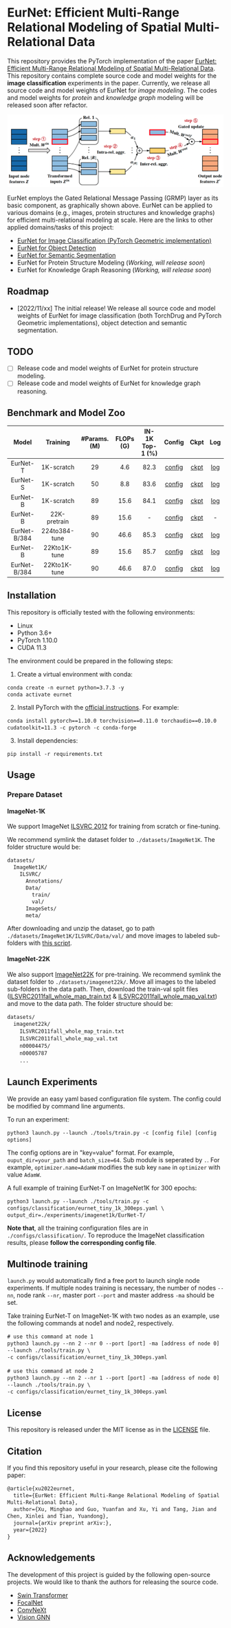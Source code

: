 # EurNet: Efficient Multi-Range Relational Modeling of Spatial Multi-Relational Data

This repository provides the PyTorch implementation of the paper [EurNet: Efficient Multi-Range Relational Modeling of Spatial Multi-Relational Data]().
This repository contains complete source code and model weights for the **image classification** experiments in the paper. 
Currently, we release all source code and model weights of EurNet for *image modeling*. 
The codes and model weights for *protein* and *knowledge graph* modeling will be released soon after refactor.

<p align="center">
  <img src="resources/eurnet.png"/> 
</p>

EurNet employs the Gated Relational Message Passing (GRMP) layer as its basic component, as graphically shown above.
EurNet can be applied to various domains (e.g., images, protein structures and knowledge graphs) for efficient multi-relational modeling at scale.
Here are the links to other applied domains/tasks of this project:
- [EurNet for Image Classification (PyTorch Geometric implementation)](https://github.com/hirl-team/EurNet-Image/tree/pyg-cls)
- [EurNet for Object Detection](https://github.com/hirl-team/EurNet-Image/tree/det)
- [EurNet for Semantic Segmentation](https://github.com/hirl-team/EurNet-Image/tree/seg)
- EurNet for Protein Structure Modeling (*Working, will release soon*)
- EurNet for Knowledge Graph Reasoning (*Working, will release soon*)

## Roadmap
- [2022/11/xx] The initial release! We release all source code and model weights of EurNet for image classification (both TorchDrug and PyTorch Geometric implementations), object detection and semantic segmentation. 

## TODO
- [ ] Release code and model weights of EurNet for protein structure modeling.
- [ ] Release code and model weights of EurNet for knowledge graph reasoning. 

## Benchmark and Model Zoo

|    Model     |   Training    | #Params. (M) | FLOPs (G) | IN-1K Top-1 (%) |                                                         Config                                                         |   Ckpt   |   Log   |
|:------------:|:-------------:|:------------:|:------:|:---------------:|:----------------------------------------------------------------------------------------------------------------------:|:--------:|:-------:|
|   EurNet-T   |  1K-scratch   | 29 | 4.6 |      82.3       |    [config](https://github.com/hirl-team/EurNet-Image/blob/main/configs/classification/eurnet_tiny_1k_300eps.yaml)     | [ckpt](https://eurnet.s3.us-east-2.amazonaws.com/checkpoints/td_eurnet_tiny_1k_300eps_last_epoch.pth) | [log](https://eurnet.s3.us-east-2.amazonaws.com/logs/td_eurnet_tiny_1k_300eps_log.txt) |
|   EurNet-S   |  1K-scratch   | 50 | 8.8 |      83.6       |    [config](https://github.com/hirl-team/EurNet-Image/blob/main/configs/classification/eurnet_small_1k_300eps.yaml)    | [ckpt](https://eurnet.s3.us-east-2.amazonaws.com/checkpoints/td_eurnet_small_1k_300eps_last_epoch.pth) | [log](https://eurnet.s3.us-east-2.amazonaws.com/logs/td_eurnet_small_1k_300eps_log.txt) |
|   EurNet-B   |  1K-scratch   | 89 | 15.6 |      84.1       |    [config](https://github.com/hirl-team/EurNet-Image/blob/main/configs/classification/eurnet_base_1k_300eps.yaml)     | [ckpt](https://eurnet.s3.us-east-2.amazonaws.com/checkpoints/td_eurnet_base_1k_300eps_last_epoch.pth) | [log](https://eurnet.s3.us-east-2.amazonaws.com/logs/td_eurnet_base_1k_300eps_log.txt) |
|   EurNet-B   | 22K-pretrain  | 89 | 15.6 |        -        |    [config](https://github.com/hirl-team/EurNet-Image/blob/main/configs/classification/eurnet_base_22k_90eps.yaml)     | [ckpt](https://eurnet.s3.us-east-2.amazonaws.com/checkpoints/td_eurnet_base_22k_pretrain.pth) |    -    |
| EurNet-B/384 | 224to384-tune | 90 | 46.6 | 85.3 | [config](https://github.com/hirl-team/EurNet-Image/blob/main/configs/classification/eurnet_base_1k_384_ft_30eps.yaml)  | [ckpt](https://eurnet.s3.us-east-2.amazonaws.com/checkpoints/td_eurnet_base_1k_30eps_finetune_224to384_last_epoch.pth) | [log](https://eurnet.s3.us-east-2.amazonaws.com/logs/td_eurnet_base_1k_30eps_finetune_224to384_log.txt) |
| EurNet-B | 22Kto1K-tune | 89 | 15.6 | 85.7 | [config](https://github.com/hirl-team/EurNet-Image/blob/main/configs/classification/eurnet_base_22kto1k_224_ft_30eps.yaml) | [ckpt](https://eurnet.s3.us-east-2.amazonaws.com/checkpoints/td_eurnet_base_22kto1k_30eps_finetune_224_last_epoch.pth) | [log](https://eurnet.s3.us-east-2.amazonaws.com/logs/td_eurnet_base_22kto1k_30eps_finetune_224_log.txt) |
| EurNet-B/384 | 22Kto1K-tune | 90 | 46.6 | 87.0 | [config](https://github.com/hirl-team/EurNet-Image/blob/main/configs/classification/eurnet_base_22kto1k_384_ft_30eps.yaml) | [ckpt](https://eurnet.s3.us-east-2.amazonaws.com/checkpoints/td_eurnet_base_22kto1k_30eps_finetune_384_last_epoch.pth) | [log](https://eurnet.s3.us-east-2.amazonaws.com/logs/td_eurnet_base_22kto1k_30eps_finetune_384_log.txt) |

## Installation

This repository is officially tested with the following environments:
- Linux
- Python 3.6+
- PyTorch 1.10.0
- CUDA 11.3

The environment could be prepared in the following steps:
1. Create a virtual environment with conda:
```
conda create -n eurnet python=3.7.3 -y
conda activate eurnet
```
2. Install PyTorch with the [official instructions](https://pytorch.org/). For example:
```
conda install pytorch==1.10.0 torchvision==0.11.0 torchaudio==0.10.0 cudatoolkit=11.3 -c pytorch -c conda-forge
```
3. Install dependencies:
```
pip install -r requirements.txt
```

## Usage

### Prepare Dataset

#### ImageNet-1K

We support ImageNet [ILSVRC 2012](http://www.image-net.org/challenges/LSVRC/2012/) for training from scratch or fine-tuning. 

We recommend symlink the dataset folder to `./datasets/ImageNet1K`. The folder structure would be:
```
datasets/
  ImageNet1K/
    ILSVRC/
      Annotations/
      Data/
        train/
        val/
      ImageSets/
      meta/
```
After downloading and unzip the dataset, go to path `./datasets/ImageNet1K/ILSVRC/Data/val/` and move images to labeled sub-folders with [this script](https://raw.githubusercontent.com/soumith/imagenetloader.torch/master/valprep.sh).

#### ImageNet-22K

We also support [ImageNet22K](http://www.image-net.org/) for pre-training. We recommend symlink the dataset folder to `./datasets/imagenet22k/`. Move all images to the labeled sub-folders in the data path. Then, download the train-val split files ([ILSVRC2011fall_whole_map_train.txt](https://github.com/SwinTransformer/storage/releases/download/v2.0.1/ILSVRC2011fall_whole_map_train.txt)
  & [ILSVRC2011fall_whole_map_val.txt](https://github.com/SwinTransformer/storage/releases/download/v2.0.1/ILSVRC2011fall_whole_map_val.txt)) and move to the data path.
The folder structure should be:
```bash
datasets/
  imagenet22k/
    ILSVRC2011fall_whole_map_train.txt
    ILSVRC2011fall_whole_map_val.txt
    n00004475/
    n00005787
    ...
```

## Launch Experiments

We provide an easy yaml based configuration file system. The config could be modified by 
command line arguments.

To run an experiment:
```
python3 launch.py --launch ./tools/train.py -c [config file] [config options]
```
The config options are in "key=value" format. For example, `ouput_dir=your_path` and `batch_size=64`. 
Sub module is seperated by `.`. For example, `optimizer.name=AdamW` modifies the sub key `name` in 
`optimizer` with value `AdamW`.

A full example of training EurNet-T on ImageNet1K for 300 epochs:
```
python3 launch.py --launch ./tools/train.py -c configs/classification/eurnet_tiny_1k_300eps.yaml \
output_dir=./experiments/imagenet1k/EurNet-T/
```

**Note that**, all the training configuration files are in `./configs/classification/`. To reproduce the ImageNet classification results, please **follow the corresponding config file**. 

## Multinode training

`launch.py` would automatically find a free port to launch single node experiments. 
If multiple nodes training is necessary, the number of nodes `--nn`, node rank `--nr`, master port `--port` and master address `-ma` should be set. 

Take training EurNet-T on ImageNet-1K with two nodes as an example, use the following commands at node1 and node2, respectively.
```
# use this command at node 1
python3 launch.py --nn 2 --nr 0 --port [port] -ma [address of node 0] --launch ./tools/train.py \
-c configs/classification/eurnet_tiny_1k_300eps.yaml

# use this command at node 2
python3 launch.py --nn 2 --nr 1 --port [port] -ma [address of node 0] --launch ./tools/train.py \
-c configs/classification/eurnet_tiny_1k_300eps.yaml
```

## License

This repository is released under the MIT license as in the [LICENSE](LICENSE) file.

## Citation

If you find this repository useful in your research, please cite the following paper:
```
@article{xu2022eurnet,
  title={EurNet: Efficient Multi-Range Relational Modeling of Spatial Multi-Relational Data},
  author={Xu, Minghao and Guo, Yuanfan and Xu, Yi and Tang, Jian and Chen, Xinlei and Tian, Yuandong},
  journal={arXiv preprint arXiv:},
  year={2022}
}
```

## Acknowledgements

The development of this project is guided by the following open-source projects. 
We would like to thank the authors for releasing the source code.
- [Swin Transformer](https://github.com/microsoft/Swin-Transformer)
- [FocalNet](https://github.com/microsoft/FocalNet)
- [ConvNeXt](https://github.com/facebookresearch/ConvNeXt)
- [Vision GNN](https://github.com/huawei-noah/Efficient-AI-Backbones/tree/master/vig_pytorch)

